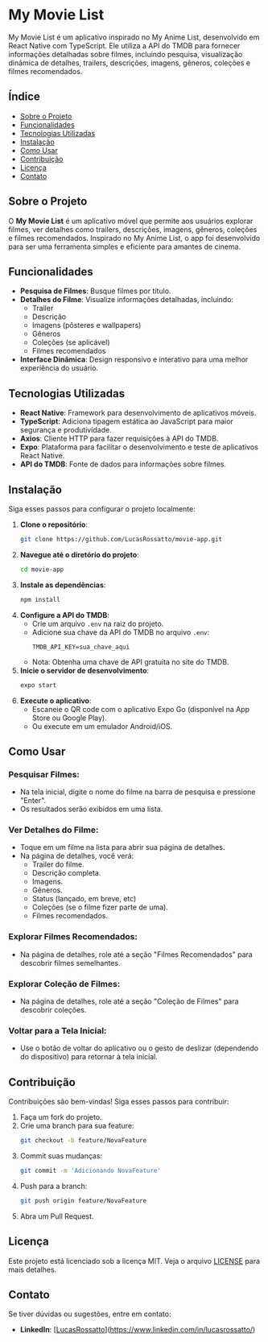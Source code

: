 # My Movie List

My Movie List é um aplicativo inspirado no My Anime List, desenvolvido em React Native com TypeScript. Ele utiliza a API do TMDB para fornecer informações detalhadas sobre filmes, incluindo pesquisa, visualização dinâmica de detalhes, trailers, descrições, imagens, gêneros, coleções e filmes recomendados.

## Índice

- [Sobre o Projeto](#sobre-o-projeto)
- [Funcionalidades](#funcionalidades)
- [Tecnologias Utilizadas](#tecnologias-utilizadas)
- [Instalação](#instalação)
- [Como Usar](#como-usar)
- [Contribuição](#contribuição)
- [Licença](#licença)
- [Contato](#contato)

## Sobre o Projeto

O **My Movie List** é um aplicativo móvel que permite aos usuários explorar filmes, ver detalhes como trailers, descrições, imagens, gêneros, coleções e filmes recomendados. Inspirado no My Anime List, o app foi desenvolvido para ser uma ferramenta simples e eficiente para amantes de cinema.

## Funcionalidades

- **Pesquisa de Filmes**: Busque filmes por título.
- **Detalhes do Filme**: Visualize informações detalhadas, incluindo:
  - Trailer
  - Descrição
  - Imagens (pôsteres e wallpapers)
  - Gêneros
  - Coleções (se aplicável)
  - Filmes recomendados
- **Interface Dinâmica**: Design responsivo e interativo para uma melhor experiência do usuário.

## Tecnologias Utilizadas

- **React Native**: Framework para desenvolvimento de aplicativos móveis.
- **TypeScript**: Adiciona tipagem estática ao JavaScript para maior segurança e produtividade.
- **Axios**: Cliente HTTP para fazer requisições à API do TMDB.
- **Expo**: Plataforma para facilitar o desenvolvimento e teste de aplicativos React Native.
- **API do TMDB**: Fonte de dados para informações sobre filmes.

## Instalação

Siga esses passos para configurar o projeto localmente:

1. **Clone o repositório**:
   ```bash
   git clone https://github.com/LucasRossatto/movie-app.git
   ```
2. **Navegue até o diretório do projeto**:
   ```bash
   cd movie-app
   ```
3. **Instale as dependências**:
   ```bash
   npm install
   ```
4. **Configure a API do TMDB**:
   - Crie um arquivo `.env` na raiz do projeto.
   - Adicione sua chave da API do TMDB no arquivo `.env`:
     ```env
     TMDB_API_KEY=sua_chave_aqui
     ```
   - Nota: Obtenha uma chave de API gratuita no site do TMDB.
5. **Inicie o servidor de desenvolvimento**:
   ```bash
   expo start
   ```
6. **Execute o aplicativo**:
   - Escaneie o QR code com o aplicativo Expo Go (disponível na App Store ou Google Play).
   - Ou execute em um emulador Android/iOS.

## Como Usar

### Pesquisar Filmes:

- Na tela inicial, digite o nome do filme na barra de pesquisa e pressione "Enter".
- Os resultados serão exibidos em uma lista.

### Ver Detalhes do Filme:

- Toque em um filme na lista para abrir sua página de detalhes.
- Na página de detalhes, você verá:
  - Trailer do filme.
  - Descrição completa.
  - Imagens.
  - Gêneros.
  - Status (lançado, em breve, etc)
  - Coleções (se o filme fizer parte de uma).
  - Filmes recomendados.

### Explorar Filmes Recomendados:

- Na página de detalhes, role até a seção "Filmes Recomendados" para descobrir filmes semelhantes.

### Explorar Coleção de Filmes:

- Na página de detalhes, role até a seção  "Coleção de Filmes" para descobrir coleções.

### Voltar para a Tela Inicial:

- Use o botão de voltar do aplicativo ou o gesto de deslizar (dependendo do dispositivo) para retornar à tela inicial.

## Contribuição

Contribuições são bem-vindas! Siga esses passos para contribuir:

1. Faça um fork do projeto.
2. Crie uma branch para sua feature:
   ```bash
   git checkout -b feature/NovaFeature
   ```
3. Commit suas mudanças:
   ```bash
   git commit -m 'Adicionando NovaFeature'
   ```
4. Push para a branch:
   ```bash
   git push origin feature/NovaFeature
   ```
5. Abra um Pull Request.

## Licença

Este projeto está licenciado sob a licença MIT. Veja o arquivo [LICENSE](LICENSE) para mais detalhes.

## Contato

Se tiver dúvidas ou sugestões, entre em contato:

- **LinkedIn**: [[LucasRossatto](www.linkedin.com/comm/mynetwork/discovery-see-all?usecase=PEOPLE_FOLLOWS&followMember=lucasrossatto)](https://www.linkedin.com/in/lucasrossatto/)

